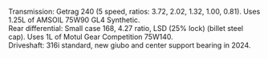 Transmission: Getrag 240 (5 speed, ratios: 3.72, 2.02, 1.32, 1.00, 0.81). Uses 1.25L of AMSOIL 75W90 GL4 Synthetic.  
Rear differential: Small case 168, 4.27 ratio, LSD (25% lock) (billet steel cap). Uses 1L of Motul Gear Competition 75W140.  
Driveshaft: 316i standard, new giubo and center support bearing in 2024.

